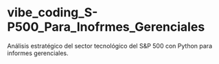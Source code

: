 # vibe_coding_S-P500_Para_Inofrmes_Gerenciales
Análisis estratégico del sector tecnológico del S&amp;P 500 con Python para informes gerenciales.
